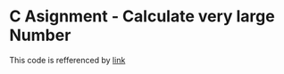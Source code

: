 # C Asignment - Calculate very large Number

This code is refferenced by [link](https://www3.cs.stonybrook.edu/~algorith/book/programs/bignum.c)